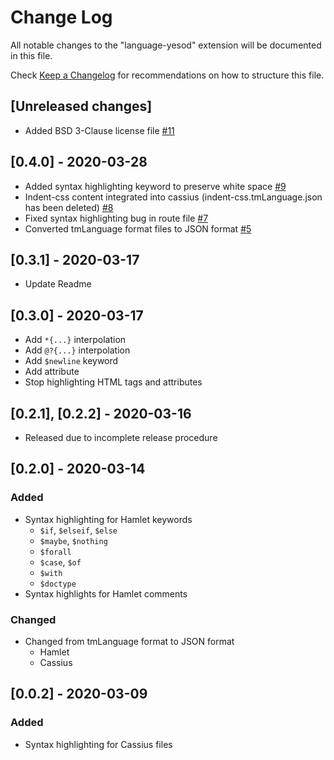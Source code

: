 # Change Log

All notable changes to the "language-yesod" extension will be documented in this file.

Check [Keep a Changelog](http://keepachangelog.com/) for recommendations on how to structure this file.

## [Unreleased changes]

- Added BSD 3-Clause license file [#11](https://github.com/e-bigmoon/vscode-language-yesod/issues/11)

## [0.4.0] - 2020-03-28

- Added syntax highlighting keyword to preserve white space [#9](https://github.com/e-bigmoon/vscode-language-yesod/pull/9)
- Indent-css content integrated into cassius (indent-css.tmLanguage.json has been deleted) [#8](https://github.com/e-bigmoon/vscode-language-yesod/pull/8)
- Fixed syntax highlighting bug in route file [#7](https://github.com/e-bigmoon/vscode-language-yesod/pull/7)
- Converted tmLanguage format files to JSON format [#5](https://github.com/e-bigmoon/vscode-language-yesod/pull/5)

## [0.3.1] - 2020-03-17

- Update Readme

## [0.3.0] - 2020-03-17

- Add `*{...}` interpolation
- Add `@?{...}` interpolation
- Add `$newline` keyword
- Add attribute
- Stop highlighting HTML tags and attributes

## [0.2.1], [0.2.2] - 2020-03-16

- Released due to incomplete release procedure

## [0.2.0] - 2020-03-14

### Added

- Syntax highlighting for Hamlet keywords
    - `$if`, `$elseif`, `$else`
    - `$maybe`, `$nothing`
    - `$forall`
    - `$case`, `$of`
    - `$with`
    - `$doctype`
- Syntax highlights for Hamlet comments

### Changed

- Changed from tmLanguage format to JSON format
    - Hamlet
    - Cassius

## [0.0.2] - 2020-03-09

### Added

- Syntax highlighting for Cassius files